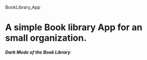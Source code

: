  BookLibrary_App
<h1>A simple Book library App for an small organization.</h1>


<h5>Dark Mode of the Book Library</h5>


